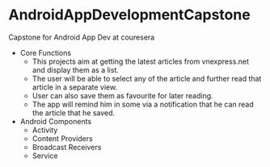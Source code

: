 # AndroidAppDevelopmentCapstone
Capstone for Android App Dev at couresera

- Core Functions
   + This projects aim at getting the latest articles from vnexpress.net and display them as a list.
   + The user will be able to select any of the article and further read that article in a separate view.
   + User can also save them as favourite for later reading.
   + The app will remind him in some via a notification that he can read the article that he saved.
- Android Components
	 + Activity
   + Content Providers
   + Broadcast Receivers
   + Service
